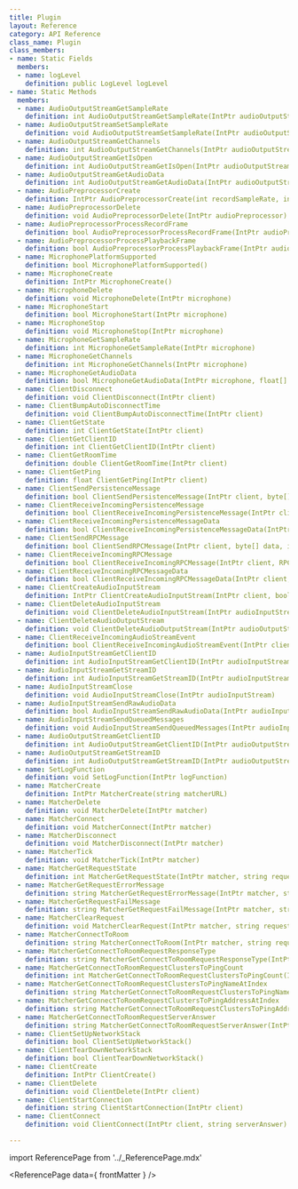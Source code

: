```yaml
---
title: Plugin
layout: Reference
category: API Reference
class_name: Plugin
class_members:
- name: Static Fields
  members:
  - name: logLevel
    definition: public LogLevel logLevel
- name: Static Methods
  members:
  - name: AudioOutputStreamGetSampleRate
    definition: int AudioOutputStreamGetSampleRate(IntPtr audioOutputStream)
  - name: AudioOutputStreamSetSampleRate
    definition: void AudioOutputStreamSetSampleRate(IntPtr audioOutputStream, int sampleRate)
  - name: AudioOutputStreamGetChannels
    definition: int AudioOutputStreamGetChannels(IntPtr audioOutputStream)
  - name: AudioOutputStreamGetIsOpen
    definition: int AudioOutputStreamGetIsOpen(IntPtr audioOutputStream)
  - name: AudioOutputStreamGetAudioData
    definition: int AudioOutputStreamGetAudioData(IntPtr audioOutputStream, float[] audioData, int audioDataLength)
  - name: AudioPreprocessorCreate
    definition: IntPtr AudioPreprocessorCreate(int recordSampleRate, int recordFrameSize, bool automaticGainControl, bool noiseSuppression, bool reverbSuppression, bool echoCancellation, int playbackSampleRate, int playbackChannels, float tail)
  - name: AudioPreprocessorDelete
    definition: void AudioPreprocessorDelete(IntPtr audioPreprocessor)
  - name: AudioPreprocessorProcessRecordFrame
    definition: bool AudioPreprocessorProcessRecordFrame(IntPtr audioPreprocessor, float[] audioData, int audioDataLength)
  - name: AudioPreprocessorProcessPlaybackFrame
    definition: bool AudioPreprocessorProcessPlaybackFrame(IntPtr audioPreprocessor, float[] audioData, int audioDataLength)
  - name: MicrophonePlatformSupported
    definition: bool MicrophonePlatformSupported()
  - name: MicrophoneCreate
    definition: IntPtr MicrophoneCreate()
  - name: MicrophoneDelete
    definition: void MicrophoneDelete(IntPtr microphone)
  - name: MicrophoneStart
    definition: bool MicrophoneStart(IntPtr microphone)
  - name: MicrophoneStop
    definition: void MicrophoneStop(IntPtr microphone)
  - name: MicrophoneGetSampleRate
    definition: int MicrophoneGetSampleRate(IntPtr microphone)
  - name: MicrophoneGetChannels
    definition: int MicrophoneGetChannels(IntPtr microphone)
  - name: MicrophoneGetAudioData
    definition: bool MicrophoneGetAudioData(IntPtr microphone, float[] audioData, int audioDataLength)
  - name: ClientDisconnect
    definition: void ClientDisconnect(IntPtr client)
  - name: ClientBumpAutoDisconnectTime
    definition: void ClientBumpAutoDisconnectTime(IntPtr client)
  - name: ClientGetState
    definition: int ClientGetState(IntPtr client)
  - name: ClientGetClientID
    definition: int ClientGetClientID(IntPtr client)
  - name: ClientGetRoomTime
    definition: double ClientGetRoomTime(IntPtr client)
  - name: ClientGetPing
    definition: float ClientGetPing(IntPtr client)
  - name: ClientSendPersistenceMessage
    definition: bool ClientSendPersistenceMessage(IntPtr client, byte[] data, int dataLength, bool reliable)
  - name: ClientReceiveIncomingPersistenceMessage
    definition: bool ClientReceiveIncomingPersistenceMessage(IntPtr client, PersistenceMessageEvent& persistenceMessageEvent)
  - name: ClientReceiveIncomingPersistenceMessageData
    definition: bool ClientReceiveIncomingPersistenceMessageData(IntPtr client, byte[] data, int dataLength)
  - name: ClientSendRPCMessage
    definition: bool ClientSendRPCMessage(IntPtr client, byte[] data, int dataLength, bool reliable)
  - name: ClientReceiveIncomingRPCMessage
    definition: bool ClientReceiveIncomingRPCMessage(IntPtr client, RPCMessageEvent& persistenceMessageEvent)
  - name: ClientReceiveIncomingRPCMessageData
    definition: bool ClientReceiveIncomingRPCMessageData(IntPtr client, byte[] data, int dataLength)
  - name: ClientCreateAudioInputStream
    definition: IntPtr ClientCreateAudioInputStream(IntPtr client, bool voice, int sampleRate, int channels)
  - name: ClientDeleteAudioInputStream
    definition: void ClientDeleteAudioInputStream(IntPtr audioInputStream)
  - name: ClientDeleteAudioOutputStream
    definition: void ClientDeleteAudioOutputStream(IntPtr audioOutputStream)
  - name: ClientReceiveIncomingAudioStreamEvent
    definition: bool ClientReceiveIncomingAudioStreamEvent(IntPtr client, AudioStreamEvent& audioStreamEvent)
  - name: AudioInputStreamGetClientID
    definition: int AudioInputStreamGetClientID(IntPtr audioInputStream)
  - name: AudioInputStreamGetStreamID
    definition: int AudioInputStreamGetStreamID(IntPtr audioInputStream)
  - name: AudioInputStreamClose
    definition: void AudioInputStreamClose(IntPtr audioInputStream)
  - name: AudioInputStreamSendRawAudioData
    definition: bool AudioInputStreamSendRawAudioData(IntPtr audioInputStream, float[] audioData, int audioDataLength)
  - name: AudioInputStreamSendQueuedMessages
    definition: void AudioInputStreamSendQueuedMessages(IntPtr audioInputStream)
  - name: AudioOutputStreamGetClientID
    definition: int AudioOutputStreamGetClientID(IntPtr audioOutputStream)
  - name: AudioOutputStreamGetStreamID
    definition: int AudioOutputStreamGetStreamID(IntPtr audioOutputStream)
  - name: SetLogFunction
    definition: void SetLogFunction(IntPtr logFunction)
  - name: MatcherCreate
    definition: IntPtr MatcherCreate(string matcherURL)
  - name: MatcherDelete
    definition: void MatcherDelete(IntPtr matcher)
  - name: MatcherConnect
    definition: void MatcherConnect(IntPtr matcher)
  - name: MatcherDisconnect
    definition: void MatcherDisconnect(IntPtr matcher)
  - name: MatcherTick
    definition: void MatcherTick(IntPtr matcher)
  - name: MatcherGetRequestState
    definition: int MatcherGetRequestState(IntPtr matcher, string requestGUID)
  - name: MatcherGetRequestErrorMessage
    definition: string MatcherGetRequestErrorMessage(IntPtr matcher, string requestGUID)
  - name: MatcherGetRequestFailMessage
    definition: string MatcherGetRequestFailMessage(IntPtr matcher, string requestGUID)
  - name: MatcherClearRequest
    definition: void MatcherClearRequest(IntPtr matcher, string requestGUID)
  - name: MatcherConnectToRoom
    definition: string MatcherConnectToRoom(IntPtr matcher, string requestType, string appKey, string roomName, string clientOffer, string webhookContext, Cluster[] clusterPingResults, int clusterPingResultsLength, Region[] preferredRegions, int preferredRegionsLength)
  - name: MatcherGetConnectToRoomRequestResponseType
    definition: string MatcherGetConnectToRoomRequestResponseType(IntPtr matcher, string requestGUID)
  - name: MatcherGetConnectToRoomRequestClustersToPingCount
    definition: int MatcherGetConnectToRoomRequestClustersToPingCount(IntPtr matcher, string requestGUID)
  - name: MatcherGetConnectToRoomRequestClustersToPingNameAtIndex
    definition: string MatcherGetConnectToRoomRequestClustersToPingNameAtIndex(IntPtr matcher, string requestGUID, int index)
  - name: MatcherGetConnectToRoomRequestClustersToPingAddressAtIndex
    definition: string MatcherGetConnectToRoomRequestClustersToPingAddressAtIndex(IntPtr matcher, string requestGUID, int index)
  - name: MatcherGetConnectToRoomRequestServerAnswer
    definition: string MatcherGetConnectToRoomRequestServerAnswer(IntPtr matcher, string requestGUID)
  - name: ClientSetUpNetworkStack
    definition: bool ClientSetUpNetworkStack()
  - name: ClientTearDownNetworkStack
    definition: bool ClientTearDownNetworkStack()
  - name: ClientCreate
    definition: IntPtr ClientCreate()
  - name: ClientDelete
    definition: void ClientDelete(IntPtr client)
  - name: ClientStartConnection
    definition: string ClientStartConnection(IntPtr client)
  - name: ClientConnect
    definition: void ClientConnect(IntPtr client, string serverAnswer)

---
```

import ReferencePage from '../_ReferencePage.mdx'

<ReferencePage data={ frontMatter } />
